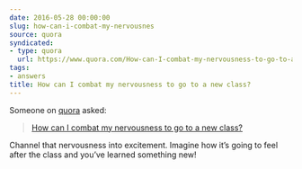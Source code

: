 ```yaml
---
date: 2016-05-28 00:00:00
slug: how-can-i-combat-my-nervousnes
source: quora
syndicated:
- type: quora
  url: https://www.quora.com/How-can-I-combat-my-nervousness-to-go-to-a-new-class/answer/Roy-Tang
tags:
- answers
title: How can I combat my nervousness to go to a new class?
---
```


Someone on [quora](https://quora.com) asked:

> [How can I combat my nervousness to go to a new class?](https://www.quora.com/How-can-I-combat-my-nervousness-to-go-to-a-new-class/answer/Roy-Tang)


Channel that nervousness into excitement. Imagine how it’s going to feel after the class and you’ve learned something new!